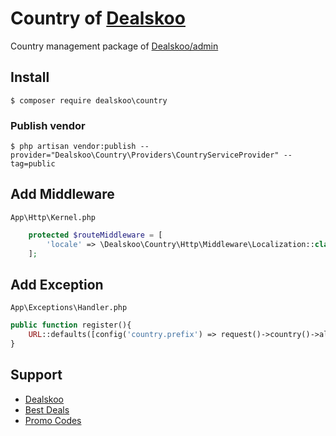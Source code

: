 # Country of [Dealskoo](https://www.dealskoo.com)

Country management package of [Dealskoo/admin](https://github.com/dealskoo/admin)

## Install

```base
$ composer require dealskoo\country
```

### Publish vendor

```base 
$ php artisan vendor:publish --provider="Dealskoo\Country\Providers\CountryServiceProvider" --tag=public
```

## Add Middleware

`App\Http\Kernel.php`

```php
    protected $routeMiddleware = [
        'locale' => \Dealskoo\Country\Http\Middleware\Localization::class,
    ];
```

## Add Exception

`App\Exceptions\Handler.php`

```php
public function register(){
    URL::defaults([config('country.prefix') => request()->country()->alpha2]);
}
```

## Support

- [Dealskoo](https://www.dealskoo.com)
- [Best Deals](https://www.dealskoo.com/best_deals)
- [Promo Codes](https://www.dealskoo.com/promo_codes)
